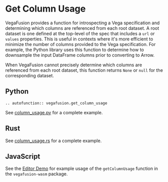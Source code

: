 # Get Column Usage
VegaFusion provides a function for introspecting a Vega specification and determining which columns are referenced from each root dataset. A root dataset is one defined at the top-level of the spec that includes a `url` or `values` properties. This is useful in contexts where it's more efficient to minimize the number of columns provided to the Vega specification. For example, the Python library uses this function to determine how to downsample the input DataFrame columns prior to converting to Arrow.

When VegaFusion cannot precisely determine which columns are referenced from each root dataset, this function returns `None` or `null` for the corresponding dataset.

## Python
```{eval-rst}
.. autofunction:: vegafusion.get_column_usage
```

See [column_usage.py](https://github.com/vega/vegafusion/tree/v2/examples/python-examples/column_usage.py) for a complete example.

## Rust
See [column_usage.rs](https://github.com/vega/vegafusion/tree/v2/examples/rust-examples/examples/column_usage.rs) for a complete example.

## JavaScript
See the [Editor Demo](https://github.com/vega/vegafusion/tree/v2/examples/editor-demo/src/index.js) for example usage of the `getColumnUsage` function in the `vegafusion-wasm` package.
